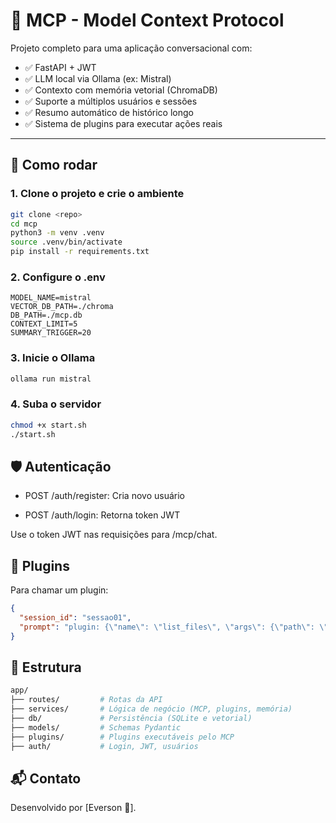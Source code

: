 # 🧠 MCP - Model Context Protocol

Projeto completo para uma aplicação conversacional com:

- ✅ FastAPI + JWT
- ✅ LLM local via Ollama (ex: Mistral)
- ✅ Contexto com memória vetorial (ChromaDB)
- ✅ Suporte a múltiplos usuários e sessões
- ✅ Resumo automático de histórico longo
- ✅ Sistema de plugins para executar ações reais

---

## 🚀 Como rodar

### 1. Clone o projeto e crie o ambiente

```bash
git clone <repo>
cd mcp
python3 -m venv .venv
source .venv/bin/activate
pip install -r requirements.txt
```

### 2. Configure o .env
```env
MODEL_NAME=mistral
VECTOR_DB_PATH=./chroma
DB_PATH=./mcp.db
CONTEXT_LIMIT=5
SUMMARY_TRIGGER=20
```

### 3. Inicie o Ollama
```bash
ollama run mistral
```

### 4. Suba o servidor
```bash
chmod +x start.sh
./start.sh
```

## 🛡️ Autenticação
- POST /auth/register: Cria novo usuário

- POST /auth/login: Retorna token JWT

Use o token JWT nas requisições para /mcp/chat.

## 🤖 Plugins
Para chamar um plugin:
```json
{
  "session_id": "sessao01",
  "prompt": "plugin: {\"name\": \"list_files\", \"args\": {\"path\": \"/etc\"}}"
}
```

## 📁 Estrutura
```bash
app/
├── routes/         # Rotas da API
├── services/       # Lógica de negócio (MCP, plugins, memória)
├── db/             # Persistência (SQLite e vetorial)
├── models/         # Schemas Pydantic
├── plugins/        # Plugins executáveis pelo MCP
├── auth/           # Login, JWT, usuários
```

## 📬 Contato
Desenvolvido por [Everson 🧠].
